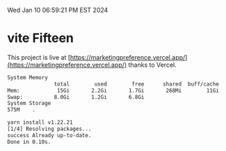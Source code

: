 Wed Jan 10 06:59:21 PM EST 2024

# vite Fifteen


This project is live at [https://marketingpreference.vercel.app/](https://marketingpreference.vercel.app/) thanks to Vercel.

```bash
System Memory
               total        used        free      shared  buff/cache   available
Mem:            15Gi       2.2Gi       1.7Gi       268Mi        11Gi        13Gi
Swap:          8.0Gi       1.2Gi       6.8Gi
System Storage
575M	.
```
```bash
yarn install v1.22.21
[1/4] Resolving packages...
success Already up-to-date.
Done in 0.10s.
```
